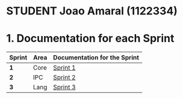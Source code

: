 STUDENT **Joao Amaral** (1122334)
===============================

# 1. Documentation for each Sprint


|Sprint  | Area | Documentation for the Sprint |
|--------|------|------------------------------|
| **1**  | Core | [Sprint 1](sp1)         |
| **2**  | IPC  | [Sprint 2](sp2)         |																				
| **3**  | Lang | [Sprint 3](sp3)         |																			
